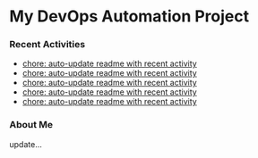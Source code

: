 # My DevOps Automation Project

### Recent Activities
<!-- activity:START -->
- [chore: auto-update readme with recent activity](https://github.com/kaigiii/mybowling-app/commit/c704df0e53ad9e618787fb87f8a5be6a073e480a)
- [chore: auto-update readme with recent activity](https://github.com/kaigiii/mybowling-app/commit/6d7c89f4fb099a8e81d394c0b54f9076a103a53d)
- [chore: auto-update readme with recent activity](https://github.com/kaigiii/mybowling-app/commit/0e3529ccf6961c23b9bc3e81e9cea62238534611)
- [chore: auto-update readme with recent activity](https://github.com/kaigiii/mybowling-app/commit/f1e58b880023edcf03b3e9914d517620d05d2f2d)
- [chore: auto-update readme with recent activity](https://github.com/kaigiii/mybowling-app/commit/33052826579b6adbce779ccd7f5766d42aaf1109)
<!-- activity:END -->

### About Me
<!-- MYLINKS:START -->
<!-- MYLINKS:END -->

update...

